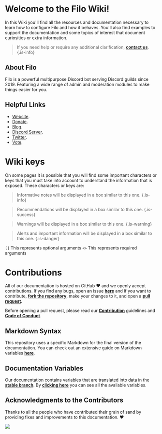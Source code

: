 <!-- TITLE: Home -->
# Welcome to the Filo Wiki!

In this Wiki you'll find all the resources and documentation necessary to learn how to configure Filo and how it behaves. You'll also find examples to support the documentation and some topics of interest that document curiosities or extra information.

> If you need help or require any additional clarification, **[contact us](https://filobot.xyz/discord)**.
> {.is-info}

## About Filo

Filo is a powerful multipurpose Discord bot serving Discord guilds since 2019. Featuring a wide range of admin and moderation modules to make things easier for you.

## Helpful Links

- [Website](https://filobot.xyz).
- [Donate](https://filobot.xyz/donate).
- [Blog](https://blog.filobot.xyz).
- [Discord Server](https://filobot.xyz/discord).
- [Twitter](https://twitter.com/FiloDiscord).
- [Vote](https://filobot.xyz/vote).

# Wiki keys

On some pages it is possible that you will find some important characters or keys that you must take into account to understand the information that is exposed. These characters or keys are:

> Informative notes will be displayed in a box similar to this one.
> {.is-info}

> Recommendations will be displayed in a box similar to this one.
> {.is-success}

> Warnings will be displayed in a box similar to this one.
> {.is-warning}

> Alerts and important information will be displayed in a box similar to this one.
> {.is-danger}

`[]` This represents optional arguments `<>` This represents required arguments

# Contributions

All of our documentation is hosted on GitHub :heart: and we openly accept contributions. If you find any bugs, open an issue **[here](https://github.com/filobot/docs-rewrite/issues/new)** and if you want to contribute, **[fork the repository](https://github.com/filobot/docs-rewrite/fork)**, make your changes to it, and open a **[pull request](https://github.com/filobot/docs-rewrite/pulls/compare)**.

Before opening a pull request, please read our **[Contribution](https://github.com/filobot/docs-rewrite/blob/main/.github/CONTRIBUTING.md)** guidelines and **[Code of Conduct](https://github.com/filobot/docs-rewrite/blob/main/.github/CODE_OF_CONDUCT.md)**.

## Markdown Syntax

This repository uses a specific Markdown for the final version of the documentation. You can check out an extensive guide on Markdown variables **[here](https://docs.requarks.io/en/editors/markdown)**.

## Documentation Variables

Our documentation contains variables that are translated into data in the **[stable branch](https://github.com/filobot/docs-rewrite/tree/stable)**. By **[clicking here](https://github.com/filobot/docs-rewrite/blob/main/assets/variables.json)** you can see all the available variables.

## Acknowledgments to the Contributors

Thanks to all the people who have contributed their grain of sand by providing fixes and improvements to this documentation. :heart:

![](https://contrib.rocks/image?repo=filobot/docs-rewrite)
